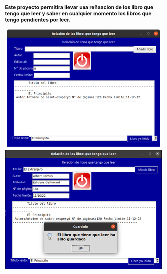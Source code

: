### Este proyecto permitira llevar una reñaacion de los libro que tengo que leer y saber en cualquier momento los libros que tengo pendientes por leer. 


![Control](Control1.png "Guardar libro" )
![Control](Control2.png "Guardar libro" )